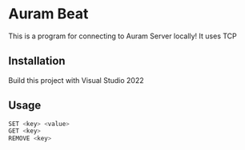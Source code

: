 # Auram Beat

This is a program for connecting to Auram Server locally! It uses TCP

## Installation

Build this project with Visual Studio 2022

## Usage

```bash
SET <key> <value>
GET <key>
REMOVE <key>
```
